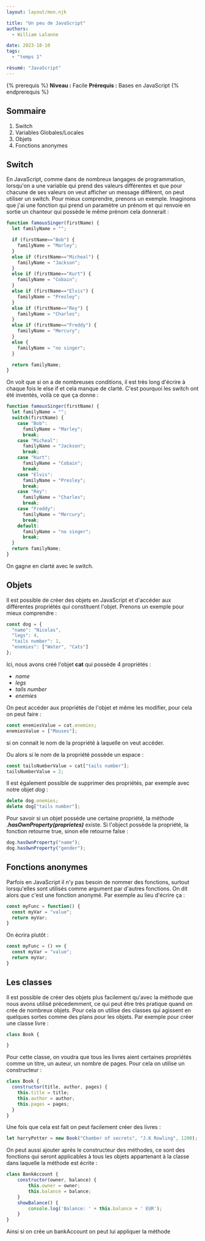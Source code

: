 ```yaml
---
layout: layout/mon.njk

title: "Un peu de JavaScript"
authors:
  - William Lalanne

date: 2023-18-10
tags: 
  - "temps 1"

résumé: "JavaScript"
---
```


{% prerequis %}
**Niveau :** Facile
**Prérequis :** Bases en JavaScript
{% endprerequis %}

## Sommaire

1. Switch 
2. Variables Globales/Locales
3. Objets
4. Fonctions anonymes

## Switch
En JavaScript, comme dans de nombreux langages de programmation, lorsqu'on a une variable qui prend des valeurs différentes et que pour chacune de ses valeurs on veut afficher un message différent, on peut utiliser un switch. Pour mieux comprendre, prenons un exemple.
Imaginons que j'ai une fonction qui prend un paramètre un prénom et qui renvoie en sortie un chanteur qui possède le même prénom cela donnerait : 
```javascript 
function famousSinger(firstName) {
  let familyName = "";

  if (firstName=="Bob") {
    familyName = "Marley";
  } 
  else if (firstName=="Micheal") {
    familyName = "Jackson";
  }
  else if (firstName=="Kurt") {
    familyName = "Cobain";
  }
  else if (firstName=="Elvis") {
    familyName = "Presley";
  }
  else if (firstName=="Rey") {
    familyName = "Charles";
  }
  else if (firstName=="Freddy") {
    familyName = "Mercury";
  }
  else {
    familyName = "no singer";
  }

  return familyName;
}
```
On voit que si on a de nombreuses conditions, il est très long d'écrire à chaque fois le else if et cela manque de clarté. C'est pourquoi les switch ont été inventés, voilà ce que ça donne : 
```javascript 
function famousSinger(firstName) {
  let familyName = "";
  switch(firstName) {
    case "Bob":
      familyName = "Marley";
      break;
    case "Micheal":
      familyName = "Jackson";
      break;
    case "Kurt":
      familyName = "Cobain";
      break;
    case "Elvis":
      familyName = "Presley";
      break;
    case "Rey":
      familyName = "Charles";
      break;
    case "Freddy":
      familyName = "Mercury";
      break;
    default:
      familyName = "no singer";
      break;
  }
  return familyName;
}
```
On gagne en clarté avec le switch.


## Objets 
Il est possible de créer des objets en JavaScript et d'accéder aux différentes propriétés qui constituent l'objet. Prenons un exemple pour mieux comprendre :
```javascript 
const dog = {
  "name": "Nicolas",
  "legs": 4,
  "tails number": 1,
  "enemies": ["Water", "Cats"]
};
```
Ici, nous avons créé l'objet **cat** qui possède 4 propriétés :
- *name*
- *legs*
- *tails number* 
- *enemies* 

On peut accéder aux propriétés de l'objet et même les modifier, pour cela on peut faire :
```javascript 
const enemiesValue = cat.enemies;
enemiesValue = ["Mouses"];
```
si on connait le nom de la propriété à laquelle on veut accéder. 

Ou alors si le nom de la propriété possède un espace : 
```javascript 
const tailsNumberValue = cat["tails number"];
tailsNumberValue = 2;
```
Il est également possible de supprimer des propriétés, par exemple avec notre objet *dog* :
```javascript 
delete dog.enemies;
delete dog["tails number"];
```

Pour savoir si un objet possède une certaine propriété, la méthode ***.hasOwnProperty(proprietes)*** existe. Si l'object possède la propriété, la fonction retourne true, sinon elle retourne false :

```javascript 
dog.hasOwnProperty("name");
dog.hasOwnProperty("gender");
```

## Fonctions anonymes

Parfois en JavaScript il n'y pas besoin de nommer des fonctions, surtout lorsqu'elles sont utilisés comme argument par d'autres fonctions. On dit alors que c'est une fonction anonymé.
Par exemple au lieu d'écrire ça : 
```javascript 
const myFunc = function() {
  const myVar = "value";
  return myVar;
} 
```
On écrira plutôt : 
```javascript 
const myFunc = () => {
  const myVar = "value";
  return myVar;
}
```

## Les classes

Il est possible de créer des objets plus facilement qu'avec la méthode que nous avons utilisé précedemment, ce qui peut être très pratique quand on crée de nombreux objets. Pour cela on utilise des classes qui agissent en quelques sortes comme des plans pour les objets. 
Par exemple pour créer une classe livre :
```javascript 
class Book {

}
```
Pour cette classe, on voudra que tous les livres aient certaines propriétés comme un titre, un auteur, un nombre de pages. Pour cela on utilise un constructeur :
```javascript 
class Book {
  constructor(title, author, pages) {
    this.title = title;
    this.author = author;
    this.pages = pages;
  }
}
```

Une fois que cela est fait on peut facilement créer des livres :

```javascript 
let harryPotter = new Book("Chamber of secrets", "J.K Rowling", 1200);
```

On peut aussi ajouter après le constructeur des méthodes, ce sont des fonctions qui seront applicables à tous les objets appartenant à la classe dans laquelle la méthode est écrite :
```javascript 
class BankAccount {
    constructor(owner, balance) {
        this.owner = owner;
        this.balance = balance;
    }
    showBalance() {
        console.log('Balance: ' + this.balance + ' EUR');
    }
}
```

Ainsi si on crée un bankAccount on peut lui appliquer la méthode 